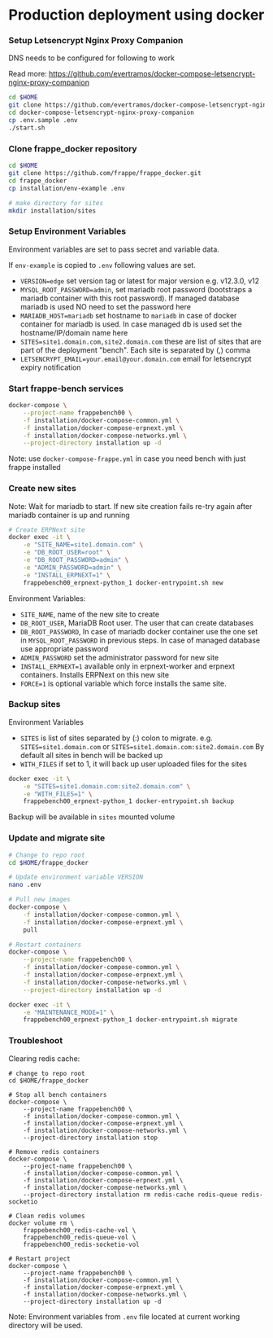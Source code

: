 # Production deployment using docker

### Setup Letsencrypt Nginx Proxy Companion

DNS needs to be configured for following to work

Read more: https://github.com/evertramos/docker-compose-letsencrypt-nginx-proxy-companion

```sh
cd $HOME
git clone https://github.com/evertramos/docker-compose-letsencrypt-nginx-proxy-companion.git
cd docker-compose-letsencrypt-nginx-proxy-companion
cp .env.sample .env
./start.sh
```

### Clone frappe_docker repository

```sh
cd $HOME
git clone https://github.com/frappe/frappe_docker.git
cd frappe_docker
cp installation/env-example .env

# make directory for sites
mkdir installation/sites
```

### Setup Environment Variables

Environment variables are set to pass secret and variable data.

If `env-example` is copied to `.env` following values are set.

- `VERSION=edge` set version tag or latest for major version e.g. v12.3.0, v12
- `MYSQL_ROOT_PASSWORD=admin`, set mariadb root password (bootstraps a mariadb container with this root password). If managed database mariadb is used NO need to set the password here
- `MARIADB_HOST=mariadb` set hostname to `mariadb` in case of docker container for mariadb is used. In case managed db is used set the hostname/IP/domain name here
- `SITES=site1.domain.com,site2.domain.com` these are list of sites that are part of the deployment "bench". Each site is separated by (,) comma
- `LETSENCRYPT_EMAIL=your.email@your.domain.com` email for letsencrypt expiry notification

### Start frappe-bench services

```sh
docker-compose \
    --project-name frappebench00 \
    -f installation/docker-compose-common.yml \
    -f installation/docker-compose-erpnext.yml \
    -f installation/docker-compose-networks.yml \
    --project-directory installation up -d
```

Note: use `docker-compose-frappe.yml` in case you need bench with just frappe installed

### Create new sites

Note: Wait for mariadb to start. If new site creation fails re-try again after mariadb container is up and running

```sh
# Create ERPNext site
docker exec -it \
    -e "SITE_NAME=site1.domain.com" \
    -e "DB_ROOT_USER=root" \
    -e "DB_ROOT_PASSWORD=admin" \
    -e "ADMIN_PASSWORD=admin" \
    -e "INSTALL_ERPNEXT=1" \
    frappebench00_erpnext-python_1 docker-entrypoint.sh new
```

Environment Variables:

- `SITE_NAME`, name of the new site to create
- `DB_ROOT_USER`, MariaDB Root user. The user that can create databases
- `DB_ROOT_PASSWORD`, In case of mariadb docker container use the one set in `MYSQL_ROOT_PASSWORD` in previous steps. In case of managed database use appropriate password
- `ADMIN_PASSWORD` set the administrator password for new site
- `INSTALL_ERPNEXT=1` available only in erpnext-worker and erpnext containers. Installs ERPNext on this new site
- `FORCE=1` is optional variable which force installs the same site.

### Backup sites

Environment Variables

- `SITES` is list of sites separated by (:) colon to migrate. e.g. `SITES=site1.domain.com` or `SITES=site1.domain.com:site2.domain.com` By default all sites in bench will be backed up
- `WITH_FILES` if set to 1, it will back up user uploaded files for the sites

```sh
docker exec -it \
    -e "SITES=site1.domain.com:site2.domain.com" \
    -e "WITH_FILES=1" \
    frappebench00_erpnext-python_1 docker-entrypoint.sh backup
```

Backup will be available in `sites` mounted volume

### Update and migrate site

```sh
# Change to repo root
cd $HOME/frappe_docker

# Update environment variable VERSION
nano .env

# Pull new images
docker-compose \
    -f installation/docker-compose-common.yml \
    -f installation/docker-compose-erpnext.yml \
    pull

# Restart containers
docker-compose \
    --project-name frappebench00 \
    -f installation/docker-compose-common.yml \
    -f installation/docker-compose-erpnext.yml \
    -f installation/docker-compose-networks.yml \
    --project-directory installation up -d

docker exec -it \
    -e "MAINTENANCE_MODE=1" \
    frappebench00_erpnext-python_1 docker-entrypoint.sh migrate
```

### Troubleshoot

Clearing redis cache:

```
# change to repo root
cd $HOME/frappe_docker

# Stop all bench containers
docker-compose \
    --project-name frappebench00 \
    -f installation/docker-compose-common.yml \
    -f installation/docker-compose-erpnext.yml \
    -f installation/docker-compose-networks.yml \
    --project-directory installation stop

# Remove redis containers
docker-compose \
    --project-name frappebench00 \
    -f installation/docker-compose-common.yml \
    -f installation/docker-compose-erpnext.yml \
    -f installation/docker-compose-networks.yml \
    --project-directory installation rm redis-cache redis-queue redis-socketio

# Clean redis volumes
docker volume rm \
    frappebench00_redis-cache-vol \
    frappebench00_redis-queue-vol \
    frappebench00_redis-socketio-vol

# Restart project
docker-compose \
    --project-name frappebench00 \
    -f installation/docker-compose-common.yml \
    -f installation/docker-compose-erpnext.yml \
    -f installation/docker-compose-networks.yml \
    --project-directory installation up -d
```

Note: Environment variables from `.env` file located at current working directory will be used.
